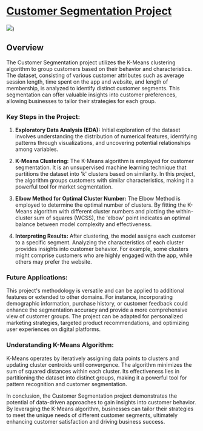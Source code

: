 # [Customer Segmentation Project](https://github.com/AdityaDabrase/DSPortfolioProjects/blob/main/K%20means%20Algorithm/Kmeans.ipynb)
![](https://github.com/AdityaDabrase/DSPortfolioProjects/blob/main/K%20means%20Algorithm/kmeans%20image.jpg))

## Overview

The Customer Segmentation project utilizes the K-Means clustering algorithm to group customers based on their behavior and characteristics. The dataset, consisting of various customer attributes such as average session length, time spent on the app and website, and length of membership, is analyzed to identify distinct customer segments. This segmentation can offer valuable insights into customer preferences, allowing businesses to tailor their strategies for each group.

### Key Steps in the Project:

1. **Exploratory Data Analysis (EDA):** Initial exploration of the dataset involves understanding the distribution of numerical features, identifying patterns through visualizations, and uncovering potential relationships among variables.

2. **K-Means Clustering:** The K-Means algorithm is employed for customer segmentation. It is an unsupervised machine learning technique that partitions the dataset into 'k' clusters based on similarity. In this project, the algorithm groups customers with similar characteristics, making it a powerful tool for market segmentation.

3. **Elbow Method for Optimal Cluster Number:** The Elbow Method is employed to determine the optimal number of clusters. By fitting the K-Means algorithm with different cluster numbers and plotting the within-cluster sum of squares (WCSS), the 'elbow' point indicates an optimal balance between model complexity and effectiveness.

4. **Interpreting Results:** After clustering, the model assigns each customer to a specific segment. Analyzing the characteristics of each cluster provides insights into customer behavior. For example, some clusters might comprise customers who are highly engaged with the app, while others may prefer the website.

### Future Applications:

This project's methodology is versatile and can be applied to additional features or extended to other domains. For instance, incorporating demographic information, purchase history, or customer feedback could enhance the segmentation accuracy and provide a more comprehensive view of customer groups. The project can be adapted for personalized marketing strategies, targeted product recommendations, and optimizing user experiences on digital platforms.

### Understanding K-Means Algorithm:

K-Means operates by iteratively assigning data points to clusters and updating cluster centroids until convergence. The algorithm minimizes the sum of squared distances within each cluster. Its effectiveness lies in partitioning the dataset into distinct groups, making it a powerful tool for pattern recognition and customer segmentation.

In conclusion, the Customer Segmentation project demonstrates the potential of data-driven approaches to gain insights into customer behavior. By leveraging the K-Means algorithm, businesses can tailor their strategies to meet the unique needs of different customer segments, ultimately enhancing customer satisfaction and driving business success.

